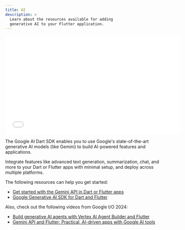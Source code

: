 ```yaml
---
title: AI
description: >
  Learn about the resources available for adding
  generative AI to your Flutter application.
---
```


<iframe width="560" height="315" src="{{site.yt.embed}}/1AuzJEiHjO4" title="YouTube video player" frameborder="0" {{site.yt.set}}></iframe>

The Google AI Dart SDK enables you to use Google's
state-of-the-art generative AI models (like Gemini)
to build AI-powered features and applications.

Integrate features like advanced text generation,
summarization, chat, and more to your Dart or Flutter
apps with minimal setup, and deploy across multiple platforms.

The following resources can help you get started:

* [Get started with the Gemini API in Dart or Flutter apps][tutorial]
* [Google Generative AI SDK for Dart and Flutter][pkg]

[pkg]: {{site.pub-pkg}}google_generative_ai
[tutorial]: https://ai.google.dev/gemini-api/docs/get-started/dart

Also, check out the following videos from Google I/O 2024:

* [Build generative AI agents with Vertex AI Agent Builder and Flutter][vertex-video]
* [Gemini API and Flutter: Practical, AI-driven apps with Google AI tools][gemini-video]


[gemini-video]: {{site.youtube-site}}watch?v=B1RKFL6ASts
[vertex-video]: {{site.youtube-site}}watch?v=V8P_S9OLI_I
